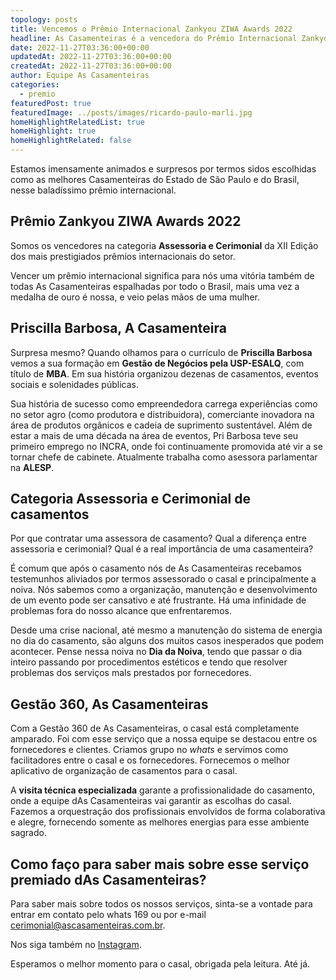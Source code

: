 ```yaml
---
topology: posts
title: Vencemos o Prêmio Internacional Zankyou ZIWA Awards 2022
headline: As Casamenteiras é a vencedora do Prêmio Internacional Zankyou ZIWA Awards 2022, na categoria Assessoria e Cerimonial de casamentos.
date: 2022-11-27T03:36:00+00:00
updatedAt: 2022-11-27T03:36:00+00:00
createdAt: 2022-11-27T03:36:00+00:00
author: Equipe As Casamenteiras
categories:
  - premio
featuredPost: true
featuredImage: ../posts/images/ricardo-paulo-marli.jpg
homeHighlightRelatedList: true
homeHighlight: true
homeHighlightRelated: false
---
```


Estamos imensamente animados e surpresos por termos sidos escolhidas como as melhores Casamenteiras do Estado de São Paulo e do Brasil, nesse baladíssimo prêmio internacional.

## Prêmio Zankyou ZIWA Awards 2022

Somos os vencedores na categoria **Assessoria e Cerimonial** da XII Edição dos mais prestigiados prêmios internacionais do setor.

Vencer um prêmio internacional significa para nós uma vitória também de todas As Casamenteiras espalhadas por todo o Brasil, mais uma vez a medalha de ouro é nossa, e veio pelas mãos de uma mulher.

## Priscilla Barbosa, A Casamenteira

Surpresa mesmo? Quando olhamos para o currículo de **Priscilla Barbosa** vemos a sua formação em **Gestão de Negócios pela USP-ESALQ**, com título de **MBA**. Em sua história organizou dezenas de casamentos, eventos sociais e solenidades públicas.

Sua história de sucesso como empreendedora carrega experiências como no setor agro (como produtora e distribuidora), comerciante inovadora na área de produtos orgânicos e cadeia de suprimento sustentável. Além de estar a mais de uma década na área de eventos, Pri Barbosa teve seu primeiro emprego no INCRA, onde foi continuamente promovida até vir a se tornar chefe de cabinete. Atualmente trabalha como asessora parlamentar na **ALESP**.

## Categoria Assessoria e Cerimonial de casamentos

Por que contratar uma assessora de casamento? Qual a diferença entre assessoria e cerimonial? Qual é a real importância de uma casamenteira?

É comum que após o casamento nós de As Casamenteiras recebamos testemunhos aliviados por termos assessorado o casal e principalmente a noiva. Nós sabemos como a organização, manutenção e desenvolvimento de um evento pode ser cansativo e até frustrante. Há uma infinidade de problemas fora do nosso alcance que enfrentaremos.

Desde uma crise nacional, até mesmo a manutenção do sistema de energia no dia do casamento, são alguns dos muitos casos inesperados que podem acontecer. Pense nessa noiva no **Dia da Noiva**, tendo que passar o dia inteiro passando por procedimentos estéticos e tendo que resolver problemas dos serviços mals prestados por fornecedores.

## Gestão 360, As Casamenteiras

Com a Gestão 360 de As Casamenteiras, o casal está completamente amparado. Foi com esse serviço que a nossa equipe se destacou entre os fornecedores e clientes. Criamos grupo no *whats* e servimos como facilitadores entre o casal e os fornecedores. Fornecemos o melhor aplicativo de organização de casamentos para o casal.

A **visita técnica especializada** garante a profissionalidade do casamento, onde a equipe dAs Casamenteiras vai garantir as escolhas do casal. Fazemos a orquestração dos profissionais envolvidos de forma colaborativa e alegre, fornecendo somente as melhores energias para esse ambiente sagrado.

## Como faço para saber mais sobre esse serviço premiado dAs Casamenteiras?

Para saber mais sobre todos os nossos serviços, sinta-se a vontade para entrar em contato pelo whats 169 ou por e-mail cerimonial@ascasamenteiras.com.br.

Nos siga também no [Instagram](https://instagram.com/ascasamenteiras_).

Esperamos o melhor momento para o casal, obrigada pela leitura. Até já.